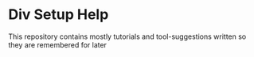# Div Setup Help

This repository contains mostly tutorials and tool-suggestions written so they are remembered for later